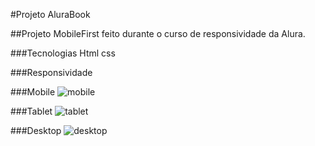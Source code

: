 #Projeto AluraBook

##Projeto MobileFirst feito durante o curso de responsividade da Alura.

###Tecnologias
Html css

###Responsividade

###Mobile
![mobile](https://github.com/Cristiano-cyber/Projeto_Alura_Books/assets/74628930/89f2295e-2737-4bd8-a6c7-eb17cc9927b4)

###Tablet
![tablet](https://github.com/Cristiano-cyber/Projeto_Alura_Books/assets/74628930/802b1f0f-718f-4ced-acf5-bb82cec4e6d7)

###Desktop
![desktop](https://github.com/Cristiano-cyber/Projeto_Alura_Books/assets/74628930/dd4650a5-f5a7-486a-8337-34a9a6e2ae37)

